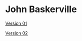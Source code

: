 # John Baskerville

[Version 01](https://eimearheaney.github.io/baskerville/baskerville1.html)

[Version 02](https://eimearheaney.github.io/baskerville/baskerville2.html)